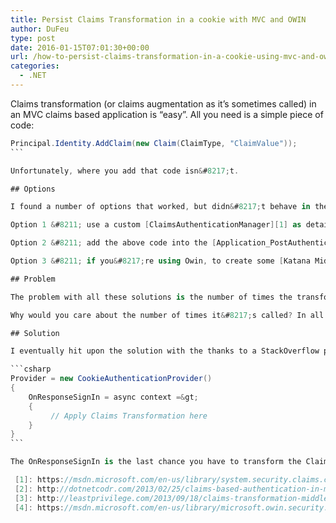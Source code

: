 ```yaml
---
title: Persist Claims Transformation in a cookie with MVC and OWIN
author: DuFeu
type: post
date: 2016-01-15T07:01:30+00:00
url: /how-to-persist-claims-transformation-in-a-cookie-using-mvc-and-owin/
categories:
  - .NET
---
```


Claims transformation (or claims augmentation as it&#8217;s sometimes called) in an MVC claims based application is &#8220;easy&#8221;. All you need is a simple piece of code:

````csharp
Principal.Identity.AddClaim(new Claim(ClaimType, "ClaimValue"));
```

Unfortunately, where you add that code isn&#8217;t.

## Options

I found a number of options that worked, but didn&#8217;t behave in the way I needed.

Option 1 &#8211; use a custom [ClaimsAuthenticationManager][1] as detailed on MSDN.

Option 2 &#8211; add the above code into the [Application_PostAuthenticateRequest][2] method of Global.asax

Option 3 &#8211; if you&#8217;re using Owin, to create some [Katana Middleware][3]

## Problem

The problem with all these solutions is the number of times the transformation takes place, i.e. how often that code is executed.

Why would you care about the number of times it&#8217;s called? In all the examples I found, you wouldn&#8217;t, as &#8220;magic strings&#8221; are being added to the claims, and therefore it&#8217;s really fast. In my case, and I&#8217;d imagine most real world cases, you&#8217;re likely to be making an IO bound call to a database or web service to lookup the extra claim. You _really_ don&#8217;t want to be doing that every _single_ page hit.

## Solution

I eventually hit upon the solution with the thanks to a StackOverflow post which [hinted at using the OnResponseSignIn of the CookieAuthenticationProvider][4]

```csharp
Provider = new CookieAuthenticationProvider()
{
    OnResponseSignIn = async context =&gt;
    {
         // Apply Claims Transformation here
    }
}
```

The OnResponseSignIn is the last chance you have to transform the ClaimsIdentity before it is serialized into a cookie during sign in. The code is only executed once, so no need to be concerned about performance when making a call to a lookup service.

 [1]: https://msdn.microsoft.com/en-us/library/system.security.claims.claimsauthenticationmanager(v=vs.110).aspx
 [2]: http://dotnetcodr.com/2013/02/25/claims-based-authentication-in-mvc4-with-net4-5-c-part-1-claims-transformation/
 [3]: http://leastprivilege.com/2013/09/18/claims-transformation-middleware-for-katana/
 [4]: https://msdn.microsoft.com/en-us/library/microsoft.owin.security.cookies.cookieauthenticationprovider.onresponsesignin(v=vs.113).aspx